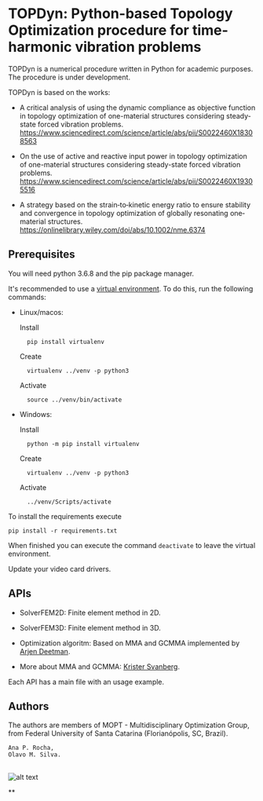 # TOPDyn: Python-based Topology Optimization procedure for time-harmonic vibration problems

TOPDyn is a numerical procedure written in Python for academic purposes. The procedure is under development.

TOPDyn is based on the works:

- A critical analysis of using the dynamic compliance as objective function in topology optimization of one-material structures considering steady-state forced vibration problems.
https://www.sciencedirect.com/science/article/abs/pii/S0022460X18308563

- On the use of active and reactive input power in topology optimization of one-material structures considering steady-state forced vibration problems.
https://www.sciencedirect.com/science/article/abs/pii/S0022460X19305516

- A strategy based on the strain‐to‐kinetic energy ratio to ensure stability and convergence in topology optimization of globally resonating one‐material structures. https://onlinelibrary.wiley.com/doi/abs/10.1002/nme.6374

## Prerequisites

You will need python 3.6.8 and the pip package manager.

It's recommended to use a [virtual environment](https://towardsdatascience.com/why-you-should-use-a-virtual-environment-for-every-python-project-c17dab3b0fd0). To do this, run the following commands:

- Linux/macos:

	Install 

		pip install virtualenv

	Create 

		virtualenv ../venv -p python3

	Activate

		source ../venv/bin/activate

- Windows:

	Install 
	
		python -m pip install virtualenv

	Create 

		virtualenv ../venv -p python3

	Activate

		../venv/Scripts/activate

To install the requirements execute

	pip install -r requirements.txt

When finished you can execute the command `deactivate` to leave the virtual environment.

Update your video card drivers.

## APIs

- SolverFEM2D: Finite element method in 2D. 

- SolverFEM3D: Finite element method in 3D. 

- Optimization algoritm: Based on MMA and GCMMA implemented by [Arjen Deetman](https://github.com/arjendeetman/GCMMA-MMA-Python). 

- More about MMA and GCMMA: [Krister Svanberg](https://people.kth.se/~krille/).

Each API has a main file with an usage example.
	
## Authors

The authors are members of MOPT - Multidisciplinary Optimization Group, from Federal University of Santa Catarina (Florianópolis, SC, Brazil).

    Ana P. Rocha, 
    Olavo M. Silva.

##
    

![alt text](https://open-pulse.github.io/OpenPulse/doc/MOPT.JPG?raw=true)

**
